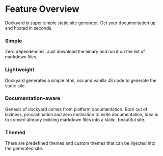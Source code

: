 # Feature Overview

Dockyard is super simple static site generator. Get your documentation up and hosted in seconds.

### Simple

Zero dependencies. Just download the binary and run it on the list of markdown files.

### Lightweight

Dockyard generates a simple html, css and vanilla JS code to generate the static site.

### Documentation-aware

Genesis of dockyard comes from platform documentation. 
Born out of laziness, procastination and zero motivation to write documentation, Idea is to convert already existing markdown files into a static, beautiful site. 

### Themed

There are predefined themes and custom themes that can be injected into the generated site.